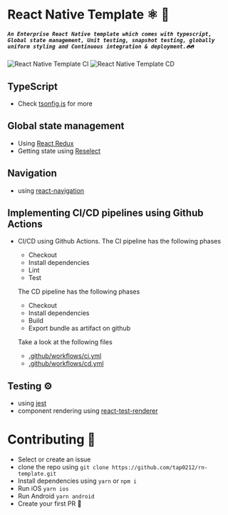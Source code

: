 # React Native Template ⚛️ 🥷
##### `An Enterprise React Native template which comes with typescript, Global state management, Unit testing, snapshot testing, globally uniform styling and Continuous integration & deployment.🔥🔥`
![React Native Template CI](https://github.com/tap0212/rn-template/workflows/React-Native-Template-CI/badge.svg)
![React Native Template CD](https://github.com/tap0212/rn-template/workflows/React-Native-Template-CD/badge.svg)

## TypeScript 
- Check [tsonfig.js](https://github.com/tap0212/rn-template/blob/main/tsconfig.json) for more
## Global state management
- Using [React Redux](https://react-redux.js.org/)
- Getting state using [Reselect](https://github.com/reduxjs/reselect)
## Navigation
- using [react-navigation](https://reactnavigation.org/)
## Implementing CI/CD pipelines using Github Actions

- CI/CD using Github Actions. 
  The CI pipeline has the following phases
  - Checkout
  - Install dependencies
  - Lint
  - Test
    
  The CD pipeline has the following phases
  - Checkout
  - Install dependencies
  - Build
  - Export bundle as artifact on github

  Take a look at the following files
  - [.github/workflows/ci.yml](.github/workflows/ci.yml)
  - [.github/workflows/cd.yml](.github/workflows/cd.yml)
  
## Testing ⚙️
- using [jest](https://jestjs.io/)
- component rendering using [react-test-renderer](https://reactjs.org/docs/test-renderer.html)

# Contributing 🥷
- Select or create an issue
- clone the repo using
    `git clone https://github.com/tap0212/rn-template.git`
- Install dependencies using
    `yarn` or `npm i`
- Run iOS
    `yarn ios`
- Run Android
    `yarn android`
- Create your first PR 💪
